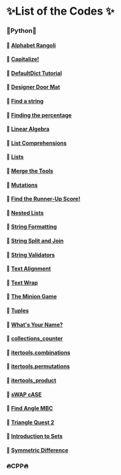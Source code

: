 # :sparkles:List of the Codes :sparkles:
### :rocket:Python:rocket:
#### :pushpin: [Alphabet Rangoli](https://www.hackerrank.com/challenges/alphabet-rangoli/problem)
#### :pushpin: [Capitalize!](https://www.hackerrank.com/challenges/capitalize/problem)
#### :pushpin: [DefaultDict Tutorial](https://www.hackerrank.com/challenges/defaultdict-tutorial/problem)
#### :pushpin: [Designer Door Mat](https://www.hackerrank.com/challenges/designer-door-mat/problem)
#### :pushpin: [Find a string](https://www.hackerrank.com/challenges/find-a-string/problem)
#### :pushpin: [Finding the percentage](https://www.hackerrank.com/challenges/finding-the-percentage/problem)
#### :pushpin: [Linear Algebra](https://www.hackerrank.com/challenges/np-linear-algebra/problem)
#### :pushpin: [List Comprehensions](https://www.hackerrank.com/challenges/list-comprehensions/problem)
#### :pushpin: [Lists](https://www.hackerrank.com/challenges/python-lists/problem)
#### :pushpin: [Merge the Tools](https://www.hackerrank.com/challenges/merge-the-tools/problem)
#### :pushpin: [Mutations](https://www.hackerrank.com/challenges/python-mutations/problem)
#### :pushpin: [Find the Runner-Up Score!](https://www.hackerrank.com/challenges/find-second-maximum-number-in-a-list/problem)
#### :pushpin: [Nested Lists](https://www.hackerrank.com/challenges/nested-list/problem)
#### :pushpin: [String Formatting](https://www.hackerrank.com/challenges/python-string-formatting/problem)
#### :pushpin: [String Split and Join](https://www.hackerrank.com/challenges/python-string-split-and-join/problem)
#### :pushpin: [String Validators](https://www.hackerrank.com/challenges/string-validators/problem)
#### :pushpin: [Text Alignment](https://www.hackerrank.com/challenges/text-alignment/problem)
#### :pushpin: [Text Wrap](https://www.hackerrank.com/challenges/text-wrap/problem)
#### :pushpin: [The Minion Game](https://www.hackerrank.com/challenges/the-minion-game/problem)
#### :pushpin: [Tuples](https://www.hackerrank.com/challenges/python-tuples/problem)
#### :pushpin: [What's Your Name?](https://www.hackerrank.com/challenges/whats-your-name/problem)
#### :pushpin: [collections_counter](https://www.hackerrank.com/challenges/collections-counter/problem)
#### :pushpin: [itertools.combinations](https://www.hackerrank.com/challenges/itertools-combinations/problem)
#### :pushpin: [itertools.permutations](https://www.hackerrank.com/challenges/itertools-permutations/problem)
#### :pushpin: [itertools_product](https://www.hackerrank.com/challenges/itertools-product/problem)
#### :pushpin: [sWAP cASE](https://www.hackerrank.com/challenges/itertools-product/problem)
#### :pushpin: [Find Angle MBC](https://www.hackerrank.com/challenges/find-angle/problem)
#### :pushpin: [Triangle Quest 2](https://www.hackerrank.com/challenges/triangle-quest-2/problem)
#### :pushpin: [Introduction to Sets](https://www.hackerrank.com/challenges/py-introduction-to-sets/problem)
#### :pushpin: [Symmetric Difference](https://www.hackerrank.com/challenges/symmetric-difference/problem)


### :fire:CPP:fire:
